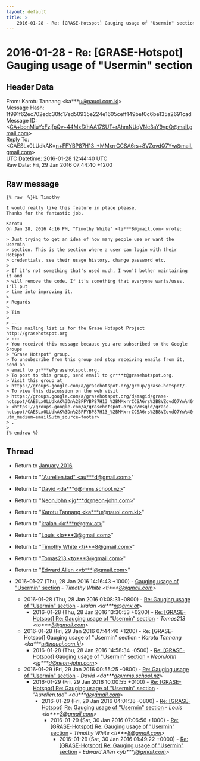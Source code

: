 ```yaml
---
layout: default
title: >
    2016-01-28 - Re: [GRASE-Hotspot] Gauging usage of "Usermin" section
---
```


# 2016-01-28 - Re: [GRASE-Hotspot] Gauging usage of "Usermin" section

## Header Data

From: Karotu Tannang \<ka***u@nauoi.com.ki\><br>
Message Hash: 1f991f62ec702edc30fc17ed50935e224e1605ceff149bef0c6be135a2691cad<br>
Message ID: \<CA+bonMiuYcFzjfpQv+44MxfXhAA17SUT+rAhmNUqVNe3aY9ypQ@mail.gmail.com\><br>
Reply To: \<CAESLx0LUdkAK=n+FFYBP87H13_+MMxrrCCSA6rs+8VZovdQ7Yw@mail.gmail.com\><br>
UTC Datetime: 2016-01-28 12:44:40 UTC<br>
Raw Date: Fri, 29 Jan 2016 07:44:40 +1200<br>

## Raw message

```
{% raw  %}Hi Timothy

I would really like this feature in place please.
Thanks for the fantastic job.

Karotu
On Jan 28, 2016 4:16 PM, "Timothy White" <ti***8@gmail.com> wrote:

> Just trying to get an idea of how many people use or want the Usermin
> section. This is the section where a user can login with their Hotspot
> credentials, see their usage history, change password etc.
>
> If it's not something that's used much, I won't bother maintaining it and
> will remove the code. If it's something that everyone wants/uses, I'll put
> time into improving it.
>
> Regards
>
> Tim
>
> --
> This mailing list is for the Grase Hotspot Project http://grasehotspot.org
> ---
> You received this message because you are subscribed to the Google Groups
> "Grase Hotspot" group.
> To unsubscribe from this group and stop receiving emails from it, send an
> email to gr***e@grasehotspot.org.
> To post to this group, send email to gr***t@grasehotspot.org.
> Visit this group at
> https://groups.google.com/a/grasehotspot.org/group/grase-hotspot/.
> To view this discussion on the web visit
> https://groups.google.com/a/grasehotspot.org/d/msgid/grase-hotspot/CAESLx0LUdkAK%3Dn%2BFFYBP87H13_%2BMMxrrCCSA6rs%2B8VZovdQ7Yw%40mail.gmail.com
> <https://groups.google.com/a/grasehotspot.org/d/msgid/grase-hotspot/CAESLx0LUdkAK%3Dn%2BFFYBP87H13_%2BMMxrrCCSA6rs%2B8VZovdQ7Yw%40mail.gmail.com?utm_medium=email&utm_source=footer>
> .
>
{% endraw %}
```

## Thread

+ Return to [January 2016](/archive/2016/01)

+ Return to "["Aurelien.tad" <au***d<span>@</span>gmail.com>](/authors/au___d_at_gmail_com)"
+ Return to "[David <da***d<span>@</span>mms.school.nz>](/authors/da___d_at_mms_school_nz)"
+ Return to "[NeonJohn <jg***d<span>@</span>neon-john.com>](/authors/jg___d_at_neonjohn_com)"
+ Return to "[Karotu Tannang <ka***u<span>@</span>nauoi.com.ki>](/authors/ka___u_at_nauoi_com_ki)"
+ Return to "[kralan <kr***n<span>@</span>gmx.at>](/authors/kr___n_at_gmx_at)"
+ Return to "[Louis <lo***3<span>@</span>gmail.com>](/authors/lo___3_at_gmail_com)"
+ Return to "[Timothy White <ti***8<span>@</span>gmail.com>](/authors/ti___8_at_gmail_com)"
+ Return to "[Tomas213 <to***3<span>@</span>gmail.com>](/authors/to___3_at_gmail_com)"
+ Return to "[Edward Allen <yb***j<span>@</span>gmail.com>](/authors/yb___j_at_gmail_com)"

+ 2016-01-27 (Thu, 28 Jan 2016 14:16:43 +1000) - [Gauging usage of "Usermin" section](/archive/2016/01/fcae509b4f1561f2f326b08e7b7fe172a8ada38feb4c83f787551c5b45b2d179) - _Timothy White \<ti***8@gmail.com\>_
  + 2016-01-28 (Thu, 28 Jan 2016 01:08:31 -0800) - [Re: Gauging usage of "Usermin" section](/archive/2016/01/e682553366e37d2043d80f4330d14e2a69b82aad0e3bf88033bb4245a39f6397) - _kralan \<kr***n@gmx.at\>_
    + 2016-01-28 (Thu, 28 Jan 2016 13:30:53 +0200) - [Re: [GRASE-Hotspot] Re: Gauging usage of "Usermin" section](/archive/2016/01/428ec8b335174af9de443d934e0b6efd053fb6fc9684d91df376f0f621a2410e) - _Tomas213 \<to***3@gmail.com\>_
  + 2016-01-28 (Fri, 29 Jan 2016 07:44:40 +1200) - Re: [GRASE-Hotspot] Gauging usage of "Usermin" section - _Karotu Tannang \<ka***u@nauoi.com.ki\>_
    + 2016-01-28 (Thu, 28 Jan 2016 14:58:34 -0500) - [Re: [GRASE-Hotspot] Gauging usage of "Usermin" section](/archive/2016/01/b3418e6fa20bd36e4cae428dead9d2fab6f105b9f1a68a7ae4681086dd53c3eb) - _NeonJohn \<jg***d@neon-john.com\>_
  + 2016-01-29 (Fri, 29 Jan 2016 00:55:25 -0800) - [Re: Gauging usage of "Usermin" section](/archive/2016/01/d41d20a7288e08f7816b9c5f16f69a6a8078234d16f57499072e9d55fc796cda) - _David \<da***d@mms.school.nz\>_
    + 2016-01-29 (Fri, 29 Jan 2016 10:00:55 +0100) - [Re: [GRASE-Hotspot] Re: Gauging usage of "Usermin" section](/archive/2016/01/1dda6ae1955952e23724af06c486b7f2f74aaae1b7b1daccb76fe0616b7b3b8b) - _"Aurelien.tad" \<au***d@gmail.com\>_
      + 2016-01-29 (Fri, 29 Jan 2016 04:01:38 -0800) - [Re: [GRASE-Hotspot] Re: Gauging usage of "Usermin" section](/archive/2016/01/7b8ecd5fe598176ab8eecfb0b75d7a71b13c9815e0fd5fff208092c62ca6e26d) - _Louis \<lo***3@gmail.com\>_
        + 2016-01-29 (Sat, 30 Jan 2016 07:06:56 +1000) - [Re: [GRASE-Hotspot] Re: Gauging usage of "Usermin" section](/archive/2016/01/100a875a63759b1a0a252a07c1e1a18aa9d54983754ef2a629a66b0f5cd43fab) - _Timothy White \<ti***8@gmail.com\>_
          + 2016-01-29 (Sat, 30 Jan 2016 01:49:22 +0000) - [Re: [GRASE-Hotspot] Re: Gauging usage of "Usermin" section](/archive/2016/01/ee11907db23d0010e7f443455ba7444e3214555d4c264a99175c4b10a1cf7182) - _Edward Allen \<yb***j@gmail.com\>_

